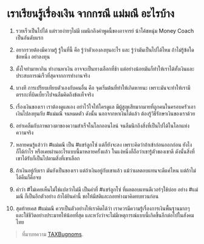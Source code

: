 
เราเรียนรู้เรื่องเงิน จากกรณี แม่มณี อะไรบ้าง
===

1. รวยเร็วเป็นไปได้ แต่รวยง่ายๆไม่มี ผมนึกถึงคำพูดนี้ของอาจารย์ น้าโค้ชหนุ่ม Money Coach เป็นอันดับแรก

2. อยากรวยต้องมีความรู้ รู้ในที่นี้ คือ รู้ว่าตัวเองลงทุนอะไร และ รู้ว่ามันเป็นไปได้ไหม ถ้าไม่รู้ข้อใดข้อหนึ่ง อย่าลงทุน

3. ตั้งใจทำมาหากิน ทำงานหาเงิน อาจจะเป็นทางเลือกที่ช้า แต่อย่างน้อยมันก็ทำให้เราได้ทั้งเงินและประสบการณ์เร็วที่สุดจากการทำงานจริง

4. บางที การเปรียบเทียบตัวเองกับคนอื่น คือ จุดเริ่มต้นที่ทำให้เกิดหายนะ เพราะมันจะทำให้เรามีตรรกะที่บิดเบี้ยวไปจนลืมคิดถึงข้อเท็จจริง

5. เรื่องเงินของเรา เราต้องดูแลเอง อย่าไว้ใจให้ใครดูแล มีผู้สูญเสียมากมายที่ถูกคนในครอบครัวเอาเงินไปลงทุนกับ #แม่มณี จนหมดตัว ดังนั้น นอกจากหาเงินได้แล้ว ต้องรู้วิธีรักษาเงินของเราด้วย

6. อย่าเคลิ้มกับภาพลวงตาของความสำเร็จในโลกออนไลน์ จนลืมนึกถึงสิ่งที่เป็นไปได้ในโลกแห่งความจริง

7. หลายคนรู้แล้วว่า #แม่มณี เป็น #แชร์ลูกโซ่ แต่ก็ยังจะลง เพราะคิดว่าถ้าเข้าก่อนออกก่อน ยังไงก็ได้กำไร หรือเคยผ่านอะไรแบบนี้มาหลายครั้งแล้ว ในแง่หนึ่งก็ถือว่าเขารู้ตัวของเขาดี ดังนั้นสิ่งที่เขาได้รับก็เป็นไปตามสิ่งที่เขาเลือก

8. ถ้าเงินอยู่กับเรา มันยังเป็นของเรา แต่ถ้าเงินอยู่กับเขาแล้ว แม้ว่าผลตอบแทนจะดีแค่ไหน แต่ถ้าไม่ได้คืนก็คือจบ

9. คำว่า #ไม่เคยเห็นไม่ใช่แปลว่าไม่มี เป็นคำที่ #แชร์ลูกโซ่ ที่ผลตอบแทนดีเวอร์ๆใช้บ่อย อย่าง #แม่มณี ก็เป็นอีกตัวอย่าง ถ้าได้ยินคำนี้ ขอให้มีสติและถอยห่างมาคิดทบทวนก่อน

10. สุดท้ายเคส #แม่มณี ควรเป็นตัวอย่างให้เราคิดได้ว่า เราควรมีความรู้เรื่องการเงินพื้นฐานมากๆ และใช้ชีวิตอย่างประมาทให้น้อยที่สุด และหวังว่าจะไม่มีเหตุการณ์แบบนี้เกิดขึ้นอีกต่อไปในสังคมไทย

> ที่มาบทความ [TAXBugnoms](https://stackedit.io/).
<!--stackedit_data:
eyJoaXN0b3J5IjpbLTMzODQwOTE4NF19
-->
